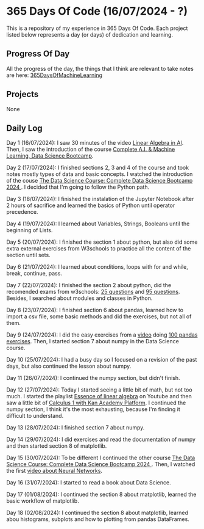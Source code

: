 # 365 Days Of Code (16/07/2024 - ?)
This is a repository of my experience in 365 Days Of Code. Each project listed below represents a day (or days) of dedication and learning.

## Progress Of Day
All the progress of the day, the things that I think are relevant to take notes are here: [365DaysOfMachineLearning](https://smart-reaper-1c5.notion.site/365-Days-Of-Machine-Learning-ad8aa1ae8287449da38d0bc2fd44b3f9)

## Projects
None

## Daily Log
Day 1 (16/07/2024): I saw 30 minutes of the video [Linear Algebra in AI](https://youtu.be/3Bf9oh7nkus?si=NMlsASKlCnneRoVZ). Then, I saw the introduction of the course [Complete A.I. & Machine Learning, Data Science Bootcamp](https://www.udemy.com/course/complete-machine-learning-and-data-science-zero-to-mastery/).

Day 2 (17/07/2024): I finished sections 2, 3 and 4 of the course and took notes mostly types of data and basic concepts. I watched the introduction of the couse [The Data Science Course: Complete Data Science Bootcamp 2024
](https://www.udemy.com/course/the-data-science-course-complete-data-science-bootcamp/). I decided that I'm going to follow the Python path.

Day 3 (18/07/2024): I finished the instalation of the Jupyter Notebook after 2 hours of sacrifice and learned the basics of Python until operator precedence.

Day 4 (19/07/2024): I learned about Variables, Strings, Booleans until the beginning of Lists.

Day 5 (20/07/2024): I finished the section 1 about python, but also did some extra external exercises from W3schools to practice all the content of the section until sets.

Day 6 (21/07/2024): I learned about conditions, loops with for and while, break, continue, pass.

Day 7 (22/07/2024): I finished the section 2 about python, did the recomended exams from w3schools: [25 questions](https://www.w3schools.com/quiztest/quiztest.asp?qtest=PYTHON) and [95 questions](https://www.w3schools.com/python/exercise.asp). Besides, I searched about modules and classes in Python.

Day 8 (23/07/2024): I finished section 6 about pandas, learned how to import a csv file, some basic methods and did the exercises, but not all of them.

Day 9 (24/07/2024): I did the easy exercises from a [video](https://youtu.be/i7v2m-ebXB4?si=Jl9ziOIVKU8--XOj) doing [100 pandas exercises](https://github.com/ajcr/100-pandas-puzzles). Then, I started section 7 about numpy in the Data Science course.

Day 10 (25/07/2024): I had a busy day so I focused on a revision of the past days, but also continued the lesson about numpy.

Day 11 (26/07/2024): I continued the numpy section, but didn't finish.

Day 12 (27/07/2024): Today I started seeing a little bit of math, but not too much. I started the playlist [Essence of linear algebra](https://www.youtube.com/watch?v=fNk_zzaMoSs&list=PLZHQObOWTQDPD3MizzM2xVFitgF8hE_ab&pp=iAQB) on Youtube and then saw a little bit of [Calculus 1 with Kan Academy Platform](https://www.khanacademy.org/math/calculus-1). I continued the numpy section, I think it's the most exhausting, because I'm finding it difficult to understand.

Day 13 (28/07/2024): I finished section 7 about numpy.

Day 14 (29/07/2024): I did exercises and read the documentation of numpy and then started section 8 of matplotlib.

Day 15 (30/07/2024): To be different I continued the other course [The Data Science Course: Complete Data Science Bootcamp 2024
](https://www.udemy.com/course/the-data-science-course-complete-data-science-bootcamp/). Then, I watched the first [video about Neural Networks](https://youtu.be/aircAruvnKk?si=5ipzKpFHZykjTtfU).

Day 16 (31/07/2024): I started to read a book about Data Science.

Day 17 (01/08/2024): I continued the section 8 about matplotlib, learned the basic workflow of matplotlib.

Day 18 (02/08/2024): I continued the section 8 about matplotlib, learned abou histograms, subplots and how to plotting from pandas DataFrames.
